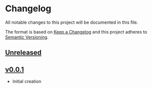 # Changelog
All notable changes to this project will be documented in this file.

The format is based on [Keep a Changelog](http://keepachangelog.com/en/1.0.0/)
and this project adheres to [Semantic Versioning](http://semver.org/spec/v2.0.0.html).

## [Unreleased]

## [v0.0.1]
- Initial creation

[Unreleased]: https://github.com/xmidt-org/hashy/compare/v0.0.1..HEAD
[v0.0.1]: https://github.com/xmidt-org/hashy/compare/0.0.0...v0.0.1
